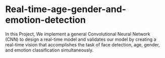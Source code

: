 # Real-time-age-gender-and-emotion-detection
In this Project, We implement a general Convolutional Neural  Network (CNN) to design a real-time model and validates our model by creating  a real-time vision that accomplishes the task of face detection, age, gender, and  emotion classification simultaneously.
